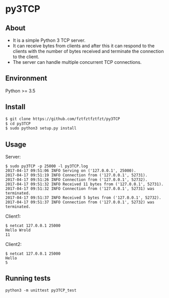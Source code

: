 py3TCP
=====
About
-----
* It is a simple Python 3 TCP server.
* It can receive bytes from clients and after this it can respond to the clients with the number of bytes received and terminate the connection to the client.
* The server can handle multiple concurrent TCP connections.

Environment
----------
Python >= 3.5

Install
-------
```bash
$ git clone https://github.com/fztfztfztfzt/py3TCP
$ cd py3TCP
$ sudo python3 setup.py install
```

Usage
-----
Server:
```
$ sudo py3TCP -p 25000 -l py3TCP.log
2017-04-17 09:51:06 INFO Serving on ('127.0.0.1', 25000).
2017-04-17 09:51:19 INFO Connection from ('127.0.0.1', 52731).
2017-04-17 09:51:26 INFO Connection from ('127.0.0.1', 52732).
2017-04-17 09:51:32 INFO Received 11 bytes from ('127.0.0.1', 52731).
2017-04-17 09:51:32 INFO Connection from ('127.0.0.1', 52731) was terminated.
2017-04-17 09:51:37 INFO Received 5 bytes from ('127.0.0.1', 52732).
2017-04-17 09:51:37 INFO Connection from ('127.0.0.1', 52732) was terminated.
```

Client1:
```
$ netcat 127.0.0.1 25000
Hello Wrold
11
```

Client2:
```
$ netcat 127.0.0.1 25000
Hello
5
```

Running tests
-------------
```python3
python3 -m unittest py3TCP_test
```
